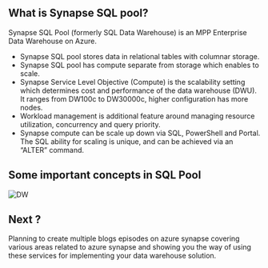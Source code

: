 ## What is Synapse SQL pool?
Synapse SQL Pool (formerly SQL Data Warehouse) is an MPP Enterprise Data Warehouse on Azure.

-  Synapse SQL pool stores data in relational tables with columnar storage.
-  Synapse SQL pool has compute separate from storage which enables to scale.
-  Synapse Service Level Objective (Compute) is the scalability setting which determines cost and performance of the data warehouse (DWU). It ranges from DW100c to DW30000c, higher configuration has more nodes.
-  Workload management is additional feature around managing resource utilization, concurrency and query priority.
-  Synapse compute can be scale up down via SQL, PowerShell and Portal. The SQL ability for scaling is unique, and can be achieved via an “ALTER” command.

## Some important concepts in SQL Pool


![DW](https://github.com/gurditsingh/blog/blob/gh-pages/_screenshots/synapse-unifid-platform.png?raw=true)


## Next ?

Planning to create multiple blogs episodes on azure synapse covering various areas related to azure synapse and showing you the way of using these services for implementing your data warehouse solution.
<!--stackedit_data:
eyJoaXN0b3J5IjpbMzExNTMzOTQ2LDM1ODA4ODYzNCwtNjE0Mj
k2MDg2LC0yMDg2ODg0NzkyLDMxODIxMDQ2OCwtOTMyNTQ1MDYz
LC0xMDQwMzQ1NzI5LC0yOTczNzY0MTUsMTExNjAxMjc2OSwtNj
E4MTQ3OTk2LC0xOTIwMTQ4ODQ1LC01MTYzNjQ3ODIsMTg4OTgw
NTE0MSwxNTM0OTc4ODQyLDcxNTE2NDcwMywxNjY2OTYwOTE4LC
0yMTAxMDU2NywtNzExNzA4MzYxLC0zOTY3MTcyODYsNjg1NTMw
NzkxXX0=
-->